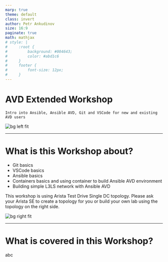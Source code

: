 ```yaml
---
marp: true
theme: default
class: invert
author: Petr Ankudinov
size: 16:9
paginate: true
math: mathjax
# style: |
#     :root {
#         background: #004643;
#         color: #abd1c6
#     }
#     footer {
#         font-size: 12px;
#     }
---
```


# AVD Extended Workshop

<!-- Do not add page number on this slide -->
<!--
_paginate: false
-->

```Intro into Ansible, Ansible AVD, Git and VSCode for new and existing AVD users```

![bg left fit](img/avd-logo.webp)

---

# What is this Workshop about?

<!-- Add footer starting from this slide -->
<!--
footer: 'Arista Ansible AVD Extended Workshop'
-->

<style scoped>section {font-size: 14px;}</style>

- Git basics
- VSCode basics
- Ansible basics
- Containers basics and using container to build Ansible AVD environment
- Building simple L3LS network with Ansible AVD

This workshop is using Arista Test Drive Single DC topology. Please ask your Arista SE to create a topology for you or build your own lab using the topology on the right side.

![bg right fit](img/atd-topo.png)

---

# What is covered in this Workshop?

abc

